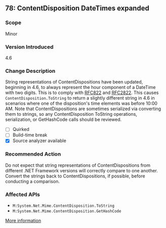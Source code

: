 ## 78: ContentDisposition DateTimes expanded

### Scope
Minor

### Version Introduced
4.6

### Change Description
String representations of ContentDispositions have been updated, beginning in 4.6, to always represent the hour component of a DateTime with two digits. This is to comply with [RFC822](http://www.ietf.org/rfc/rfc0822.txt) and [RFC2822](http://www.ietf.org/rfc/rfc2822.txt). This causes `ContentDisposition.ToString` to return a slightly different string in 4.6 in scenarios where one of the disposition's time elements was before 10:00 AM. Note that ContentDispositions are sometimes serialized via converting them to strings, so any ContentDisposition ToString operations, serialization, or GetHashCode calls should be reviewed.

- [ ] Quirked
- [ ] Build-time break
- [x] Source analyzer available

### Recommended Action
Do not expect that string representations of ContentDispositions from different .NET Framework versions will correctly compare to one another. Convert the strings back to ContentDispositions, if possible, before conducting a comparison.

### Affected APIs
* `M:System.Net.Mime.ContentDisposition.ToString`
* `M:System.Net.Mime.ContentDisposition.GetHashCode`

[More information](https://msdn.microsoft.com/en-us/library/dn833125(v=vs.110).aspx#Networking)
